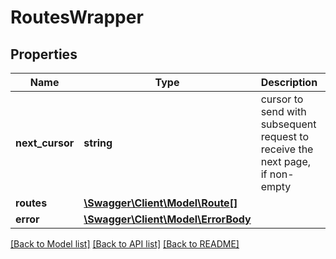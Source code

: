 # RoutesWrapper

## Properties
Name | Type | Description | Notes
------------ | ------------- | ------------- | -------------
**next_cursor** | **string** | cursor to send with subsequent request to receive the next page, if non-empty | [optional] 
**routes** | [**\Swagger\Client\Model\Route[]**](Route.md) |  | 
**error** | [**\Swagger\Client\Model\ErrorBody**](ErrorBody.md) |  | [optional] 

[[Back to Model list]](../README.md#documentation-for-models) [[Back to API list]](../README.md#documentation-for-api-endpoints) [[Back to README]](../README.md)


